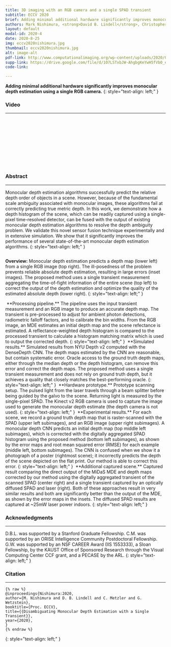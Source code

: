 ```yaml
---
title: 3D imaging with an RGB camera and a single SPAD transient 
subtitle: ECCV 2020
brief: Adding minimal additional hardware significantly improves monocular depth estimation using a single RGB camera.
authors: Mark Nishimura, <strong>David B. Lindell</strong>, Christopher Metzler, Gordon Wetzstein
layout: default
modal-id: 2020-4
date: 2020-8-25
img: eccv2020nishimura.jpg
thumbnail: eccv2020nishimura.jpg
alt: image-alt
pdf-link: http://www.computationalimaging.org/wp-content/uploads/2020/07/eccv2020.pdf
supp-link: https://drive.google.com/file/d/1O7LSTxbJW-AhgbgKeYwH5fVb0_eeqT00/view?usp=sharing
code-link: 

---
```


**Adding minimal additional hardware significantly improves monocular depth estimation using a single RGB camera.**
{: style="text-align: left;" }

### Video
- - -
<div class="embed-responsive embed-responsive-16by9">
<iframe class="lazy_load embed-responsive-item" src="" data-src="https://www.youtube.com/embed/j91H56iqxJs" frameborder="0" allow="accelerometer; autoplay; encrypted-media; gyroscope; picture-in-picture" allowfullscreen></iframe>
</div>


### Abstract
- - -
Monocular depth estimation algorithms successfully predict the relative depth order of objects in a scene. However, because of the fundamental scale ambiguity associated with monocular images, these algorithms fail at correctly predicting true metric depth. In this work, we demonstrate how a depth histogram of the scene, which can be readily captured using a single-pixel time-resolved detector, can be fused with the output of existing monocular depth estimation algorithms to resolve the depth ambiguity problem. We validate this novel sensor fusion technique experimentally and in extensive simulation. We show that it significantly improves the performance of several state-of-the-art monocular depth estimation algorithms.
{: style="text-align: left;" }


<img src="" data-src="img/publication/eccv2020nishimura/overview.jpg" style="" class="lazy_load img-responsive modal-img" alt="">

**Overview:** Monocular depth estimation predicts a depth map (lower left) from a single RGB image (top right). The ill-posedness of the problem prevents reliable absolute depth estimation, resulting in large errors (inset images). The proposed method uses a single transient measurement aggregating the time-of-fight information of the entire scene (top left) to correct the output of the depth estimation and optimize the quality of the estimated absolute depth (lower right). 
{: style="text-align: left;" }

<img src="" data-src="img/publication/eccv2020nishimura/pipeline.jpg" style="padding: 0px;" class="lazy_load img-responsive modal-img" alt="">
**Processing pipeline.** The pipeline uses the input transient measurement and an RGB image to produce an accurate depth map. The transient is pre-processed to adjust for ambient photon detections, radiometric falloff factors, and to calibrate the bin widths. From the RGB image, an MDE estimates an initial depth map and the scene refectance is estimated. A reflectance-weighted depth histogram is compared to the processed transient to calculate a histogram matching matrix which is used to output the corrected depth.
{: style="text-align: left;" }

<img src="" data-src="img/publication/eccv2020nishimura/results.jpg" style="padding: 0px;" class="lazy_load img-responsive modal-img" alt="">
**Simulated results.** Simulated results from NYU Depth v2 computed with the DenseDepth CNN. The depth maps estimated by the CNN are reasonable, but contain systematic error. Oracle access to the ground truth depth maps, either through the median depth or the depth histogram, can remove this error and correct the depth maps. The proposed method uses a single transient measurement and does not rely on ground truth depth, but it achieves a quality that closely matches the best-performing oracle. 
{: style="text-align: left;" }

<img src="" data-src="img/publication/eccv2020nishimura/hardware.jpg" style="padding: 0px;" class="lazy_load img-responsive modal-img" alt="">
**Hardware prototype.** Prototype scanning setup. The pulsed light from the laser travels through a beam splitter before being guided by the galvo to the scene. Returning light is measured by the single-pixel SPAD. The Kinect v2 RGB camera is used to capture the image used to generate the monocular depth estimate (the depth camera is not used).
{: style="text-align: left;" }

<img src="" data-src="img/publication/eccv2020nishimura/captured1.jpg" style="padding: 0px;" class="lazy_load img-responsive modal-img" alt="">
**Experimental results.** For each scene, we record a ground truth depth map that is raster-scanned with the SPAD (upper left subimages), and an RGB image (upper right subimages). A monocular depth CNN predicts an initial depth map (top middle left subimages), which is corrected with the digitally aggregated SPAD histogram using the proposed method (bottom left subimages), as shown by the error maps and root mean squared error (RMSE) for each example (middle left, bottom subimages). The CNN is confused when we show it a photograph of a poster (rightmost scene); it incorrectly predicts the depth of the scene depicted on the flat print. Our method is able to correct this error. 
{: style="text-align: left;" }

<img src="" data-src="img/publication/eccv2020nishimura/captured2.jpg" style="padding: 0px;" class="lazy_load img-responsive modal-img" alt="">
**Additional captured scene.** Captured result comparing the direct output of the MiDaS MDE and depth maps corrected by our method using the digitally aggregated transient of the scanned SPAD (center right) and a single transient captured by an optically diffused SPAD and laser (right). Both of these approaches result in very similar results and both are significantly better than the output of the MDE, as shown by the error maps in the insets. The diffused SPAD results are captured at ~25mW laser power indoors.
{: style="text-align: left;" }

### Acknowledgments
- - -
D.B.L. was supported by a Stanford Graduate Fellowship. C.M. was supported by an ORISE Intelligence Community Postdoctoral Fellowship. G.W. was supported by an NSF CAREER Award (IIS 1553333), a Sloan Fellowship, by the KAUST Office of Sponsored Research through the Visual Computing Center CCF grant, and a PECASE by the ARL.
{: style="text-align: left;" }

### Citation
- - -
```
{% raw %}
@inproceedings{Nishimura:2020,
author={M. Nishimura and D. B. Lindell and C. Metzler and G. Wetzstein},
booktitle={Proc. ECCV},
title={{Disambiguating Monocular Depth Estimation with a Single Transient}},
year={2020},
}
{% endraw %}
```
{: style="text-align: left;" }
